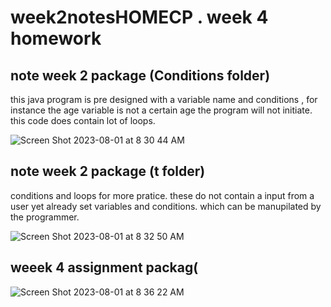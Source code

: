 # week2notesHOMECP . week 4 homework



## note week 2 package (Conditions folder)

this java program is pre designed with a variable name and conditions , for instance the age variable is not a certain age the program will not initiate. this code does contain lot of loops.

![Screen Shot 2023-08-01 at 8 30 44 AM](https://github.com/White-OvO/Loops-Conditions/assets/120700219/f2fb1ce8-fe6b-4bf6-8983-3a5d1d9b1703)


##  note week 2 package (t folder)

conditions and loops for more pratice. these do not contain a input from a user yet already set variables and conditions. which can be manupilated by the programmer.

![Screen Shot 2023-08-01 at 8 32 50 AM](https://github.com/White-OvO/Loops-Conditions/assets/120700219/848eb211-1fc1-4508-a85b-0dddbc385803)


## weeek 4 assignment packag(

![Screen Shot 2023-08-01 at 8 36 22 AM](https://github.com/White-OvO/Loops-Conditions/assets/120700219/eec74b7e-63a1-4ee3-9b3e-440bfcf893c4)
